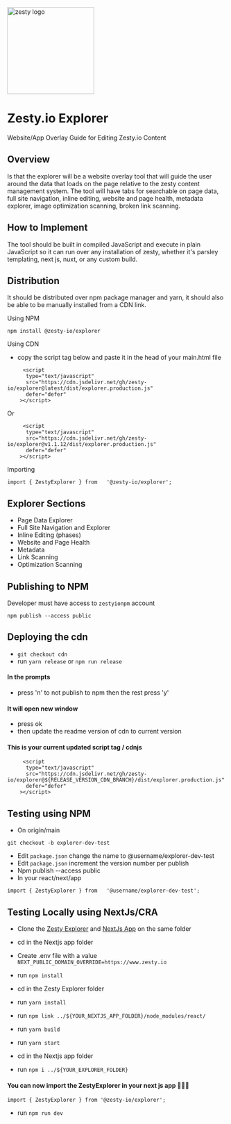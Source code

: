 <img src="https://brand.zesty.io/zesty-io-logo.svg" alt="zesty logo" width="200">

# Zesty.io Explorer

Website/App Overlay Guide for Editing Zesty.io Content

## Overview

Is that the explorer will be a website overlay tool that will guide the user around the data that loads on the page relative to the zesty content management system. The tool will have tabs for searchable on page data, full site navigation, inline editing, website and page health, metadata explorer, image optimization scanning, broken link scanning.

## How to Implement

The tool should be built in compiled JavaScript and execute in plain JavaScript so it can run over any installation of zesty, whether it's parsley templating, next js, nuxt, or any custom build.

## Distribution

It should be distributed over npm package manager and yarn, it should also be able to be manually installed from a CDN link.

Using NPM

`npm install @zesty-io/explorer`

Using CDN

-  copy the script tag below and paste it in the head of your main.html file

```
     <script
      type="text/javascript"
      src="https://cdn.jsdelivr.net/gh/zesty-io/explorer@latest/dist/explorer.production.js"
      defer="defer"
    ></script>

```

Or

```
     <script
      type="text/javascript"
      src="https://cdn.jsdelivr.net/gh/zesty-io/explorer@v1.1.12/dist/explorer.production.js"
      defer="defer"
    ></script>

```

Importing

```
import { ZestyExplorer } from   '@zesty-io/explorer';
```

## Explorer Sections

-  Page Data Explorer
-  Full Site Navigation and Explorer
-  Inline Editing (phases)
-  Website and Page Health
-  Metadata
-  Link Scanning
-  Optimization Scanning

## Publishing to NPM

Developer must have access to `zestyionpm` account

`npm publish --access public`

## Deploying the cdn

-  `git checkout cdn`
-  run `yarn release` or `npm run release`

#### In the prompts

-  press 'n' to not publish to npm then the rest press 'y'

#### It will open new window

-  press ok
-  then update the readme version of cdn to current version

#### This is your current updated script tag / cdnjs

```
     <script
      type="text/javascript"
      src="https://cdn.jsdelivr.net/gh/zesty-io/explorer@${RELEASE_VERSION_CDN_BRANCH}/dist/explorer.production.js"
      defer="defer"
    ></script>

```

## Testing using NPM

-  On origin/main

```
git checkout -b explorer-dev-test
```

-  Edit `package.json` change the name to @username/explorer-dev-test
-  Edit `package.json` increment the version number per publish
-  Npm publish --access public
-  In your react/next/app

```
import { ZestyExplorer } from   '@username/explorer-dev-test';
```

## Testing Locally using NextJs/CRA

-  Clone the [Zesty Explorer](https://github.com/zesty-io/explorer.git "Zesty Explorer") and [NextJs App](https://github.com/zesty-io/nextjs-website.git "Zesty Nextjs-website") on the same folder

-  cd in the Nextjs app folder
-  Create .env file with a value `NEXT_PUBLIC_DOMAIN_OVERRIDE=https://www.zesty.io`
-  run `npm install`
-  cd in the Zesty Explorer folder
-  run `yarn install`
-  run `npm link ../${YOUR_NEXTJS_APP_FOLDER}/node_modules/react/`
-  run `yarn build`
-  run `yarn start`
-  cd in the Nextjs app folder
-  run `npm i ../${YOUR_EXPLORER_FOLDER}`

#### You can now import the ZestyExplorer in your next js app 🎉🎉🎉

```
import { ZestyExplorer } from '@zesty-io/explorer';
```

-  run `npm run dev`
